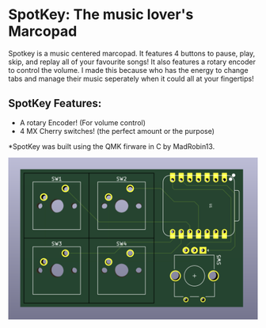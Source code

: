 # SpotKey: The music lover's Marcopad

Spotkey is a music centered marcopad. It features 4 buttons to pause, play, skip, and replay all of your favourite songs!
It also features a rotary encoder to control the volume. I made this because who has the energy to change tabs and manage their music seperately when it could all at your fingertips!


## SpotKey Features:
- A rotary Encoder! (For volume control)
- 4 MX Cherry switches! (the perfect amount or the purpose)

*SpotKey was built using the QMK firware in C by MadRobin13.

![](https://github.com/MadRobin13/Assets/blob/45669b916150947e076f28a0e76c65fecf9df589/readme_imgs/Screenshot%202024-10-21%20191710.png)
